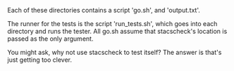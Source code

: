 Each of these directories contains a script 'go.sh', and 'output.txt'.

The runner for the tests is the script 'run_tests.sh', which goes into each directory and runs the tester.
All go.sh assume that stacscheck's location is passed as the only argument.

You might ask, why not use stacscheck to test itself? The answer is that's just getting too clever.
